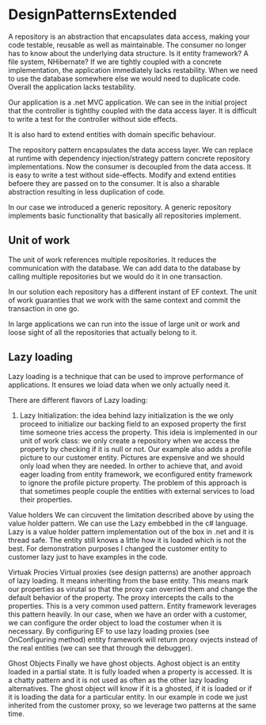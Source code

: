 # DesignPatternsExtended

A repository is an abstraction that encapsulates data access, making your code testable, reusable as well as maintainable.
The consumer no longer has to know about the underlying data structure. Is it entity framework? A file system, NHibernate?
If we are tightly coupled with a concrete implementation, the application immediately lacks restability.
When we need to use the database somewhere else we would need to duplicate code.
Overall the application lacks testability.

Our application is a .net MVC application. We can see in the initial project that the controller is tightlhy coupled with the data access layer.
It is difficult to write a test for the controller without side effects.

It is also hard to extend entities with domain specific behaviour.

The repository pattern encapsulates the data access layer.
We can replace at runtime with dependency injection/strategy pattern concrete repository implementations.
Now the consumer is decoupled from the data access.
It is easy to write a test without side-effects.
Modify and extend entities befoere they are passed on to the consumer.
It is also a sharable abstraction resulting in less duplication of code.

In our case we introduced a generic repository. A generic repository implements basic functionality that basically all repositories implement.

## Unit of work

The unit of work references multiple repositories. It reduces the communication with the database.
We can add data to the database by calling multiple repositories but we would do it in one transaction.

In our solution each repository has a different instant of EF context. The unit of work guaranties that we work with the same context and commit the transaction in one go.

In large applications we can run into the issue of large unit or work and loose sight of all the repositories that actually belong to it.

## Lazy loading

Lazy loading is a technique that can be used to improve performance of applications. It ensures we loiad data when we only actually need it.

There are different flavors of Lazy loading:

1. Lazy Initialization: the idea behind lazy initialization is the we only proceed to initialize our backing field to an exposed property the first time someone tries access the property. This ideia is implemented in our unit of work class: we only create a repository when we access the property by checking if it is null or not.
   Our example also adds a profile picture to our customer entity. Pictures are expensive and we should only load when they are needed.
   In orther to achieve that, and avoid eager loading from entity framework, we econfigured entity framework to ignore the profile picture property.
   The problem of this approach is that sometimes people couple the entities with external services to load their properties.

Value holders
We can circuvent the limitation described above by using the value holder pattern. We can use the Lazy<T> embebbed in the c# language. Lazy<T> is a value holder pattern implementation out of the box in .net and it is thread safe.
The entity still knows a little how it is loaded which is not the best.
For demonstration purposes I changed the customer entity to customer lazy just to have examples in the code.

Virtuak Procies
Virtual proxies (see design patterns) are another approach of lazy loading. It means inheriting from the base entity. This means mark our properties as virutal so that the proxy can overried them and change the default behavior of the property. The proxy intercepts the calls to the properties.
This is a very common used pattern. Entity framework leverages this pattern heavily. In our case, when we have an order with a customer, we can configure the order object to load the costumer when it is necessary.
By configuring EF to use lazy loading proxies (see OnConfiguring method) entity framework will return proxy ovjects instead of the real entities (we can see that through the debugger).

Ghost Objects
Finally we have ghost objects. Aghost object is an entity loaded in a partial state. It is fully loaded when a property is accessed.
It is a chatty pattern and it is not used as often as the other lazy loading alternatives.
The ghost object will know if it is a ghosted, if it is loaded or if it is loading the data for a particular entity.
In our example in code we just inherited from the customer proxy, so we leverage two patterns at the same time.
